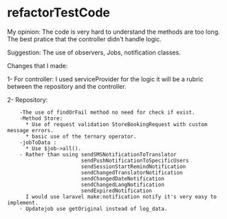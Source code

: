 # refactorTestCode
My opinion: The code is very hard to understand the methods are too long. 
            The best pratice that the controller didn't handle logic.

Suggestion: The use of observers, Jobs, notification classes.

Changes that I made: 
 
 1- For controller: I used serviceProvider for the logic it will be a rubric between the repository and the controller.

2- Repository:

        -The use of findOrFail method no need for check if exist.
        -Method Store:
          * Use of request validation StoreBookingRequest with custom message errors.
          * basic use of the ternary operator.
        -jobToData :
          * Use $job->all().
        - Rather than using sendSMSNotificationToTranslator
                            sendPushNotificationToSpecificUsers
                            sendSessionStartRemindNotification
                            sendChangedTranslatorNotification
                            sendChangedDateNotification
                            sendChangedLangNotification
                            sendExpiredNotification
          I would use laravel make:notification notify it's very easy to implement.
        - Updatejob use getOriginal instead of log_data.
